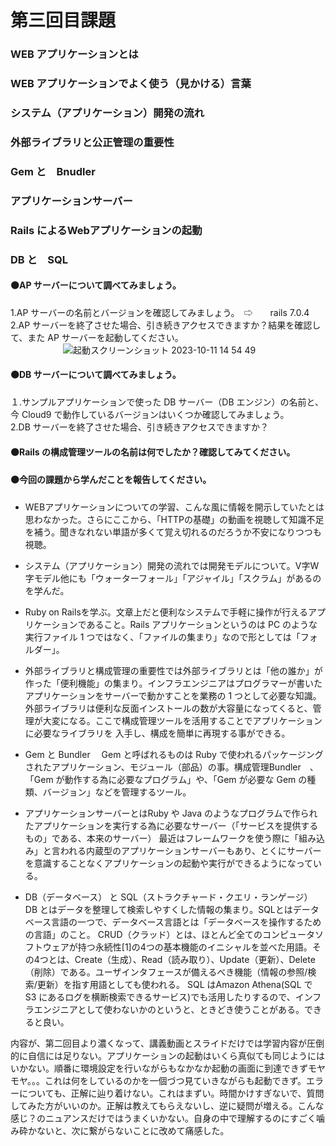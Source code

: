 # 第三回目課題
### WEB アプリケーションとは
### WEB アプリケーションでよく使う（見かける）言葉　　
### システム（アプリケーション）開発の流れ
### 外部ライブラリと公正管理の重要性
### Gem と　Bnudler
### アプリケーションサーバー
### Rails によるWebアプリケーションの起動 
### DB と　SQL

#### ⚫️AP サーバーについて調べてみましょう。
1.AP サーバーの名前とバージョンを確認してみましょう。　⇨　　rails 7.0.4  
2.AP サーバーを終了させた場合、引き続きアクセスできますか？結果を確認して、また AP サーバーを起動してください。    
　　　　　　![起動スクリーンショット 2023-10-11 14 54 49](https://github.com/Liucomekokko/Raise-tech-5/assets/139355789/884b885a-2efc-449f-8424-43baeb35e9c6)

#### ⚫️DB サーバーについて調べてみましょう。　　
１.サンプルアプリケーションで使った DB サーバー（DB エンジン）の名前と、今 Cloud9 で動作しているバージョンはいくつか確認してみましょう。  
2.DB サーバーを終了させた場合、引き続きアクセスできますか？  


#### ⚫️Rails の構成管理ツールの名前は何でしたか？確認してみてください。

#### ⚫️今回の課題から学んだことを報告してください。　　
* WEBアプリケーションについての学習、こんな風に情報を開示していたとは思わなかった。さらにここから、「HTTPの基礎」の動画を視聴して知識不足を補う。聞きなれない単語が多くて覚え切れるのだろうか不安になりつつも視聴。　　

* システム（アプリケーション）開発の流れでは開発モデルについて。V字W字モデル他にも「ウォーターフォール」「アジャイル」「スクラム」があるのを学んだ。
* Ruby on Railsを学ぶ。文章上だと便利なシステムで手軽に操作が行えるアプリケーションであること。Rails アプリケーションというのは PC のような実行ファイル 1 つではなく、「ファイルの集まり」なので形としては「フォルダー」。
* 外部ライブラリと構成管理の重要性では外部ライブラリとは「他の誰か」が作った「便利機能」の集まり。インフラエンジニアはプログラマーが書いたアプリケーションをサーバーで動かすことを業務の 1 つとして必要な知識。外部ライブラリは便利な反面インストールの数が大容量になってくると、管理が大変になる。ここで構成管理ツールを活用することでアプリケーションに必要なライブラリを
入手し、構成を簡単に再現する事ができる。

* Gem と Bundler　
Gem と呼ばれるものは Ruby で使われるパッケージングされたアプリケーション、モジュール（部品）の事。構成管理Bundler　、「Gem が動作する為に必要なプログラム」や、「Gem が必要な Gem の種類、バージョン」などを管理するツール。
* アプリケーションサーバーとはRuby や Java のようなプログラムで作られたアプリケーションを実行する為に必要なサーバー（「サービスを提供するもの」である、本来のサーバー）
最近はフレームワークを使う際に「組み込み」と言われる内蔵型のアプリケーションサーバーもあり、とくにサーバーを意識することなくアプリケーションの起動や実行ができるようになっている。
* DB（データベース） と SQL（ストラクチャード・クエリ・ランゲージ）
DB とはデータを整理して検索しやすくした情報の集まり。SQLとはデータベース言語の一つで、データベース言語とは「データベースを操作するための言語」のこと。
CRUD（クラッド）とは、ほとんど全てのコンピュータソフトウェアが持つ永続性[1]の4つの基本機能のイニシャルを並べた用語。その4つとは、Create（生成）、Read（読み取り）、Update（更新）、Delete（削除）である。ユーザインタフェースが備えるべき機能（情報の参照/検索/更新）を指す用語としても使われる。
SQL はAmazon Athena(SQL で S3 にあるログを横断検索できるサービス)でも活用したりするので、インフラエンジニアとして使わないかのというと、ときどき使うことがある。できると良い。

内容が、第二回目より濃くなって、講義動画とスライドだけでは学習内容が圧倒的に自信には足りない。アプリケーションの起動はいくら真似ても同じようにはいかない。順番に環境設定を行いながらもなかなか起動の画面に到達できずモヤモヤ。。。これは何をしているのかを一個づつ見ていきながらも起動できず。エラーについても、正解に辿り着けない。これはまずい。時間かけすぎないで、質問してみた方がいいのか。正解は教えてもらえないし、逆に疑問が増える。こんな感じ？のニュアンスだけではうまくいかない。自身の中で理解するのにすごく噛み砕かないと、次に繋がらないことに改めて痛感した。


